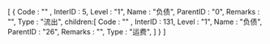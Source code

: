 [
  {
    Code : "" ,
    InterID : 5,
    Level : "1",
    Name : "负债",
    ParentID : "0",
    Remarks : "",
    Type : "流出",
    children:[
      Code : "" ,
      InterID : 131,
      Level : "1",
      Name : "负债",
      ParentID : "26",
      Remarks : "",
      Type : "运费",
    ]
  }
]